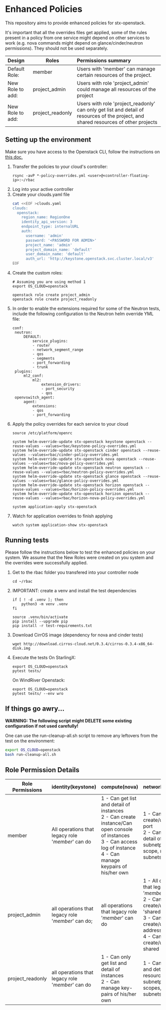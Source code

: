 Enhanced Policies
==========================

This repository aims to provide enhanced policies for stx-openstack.

It's important that all the overrides files get applied, some of the rules present in a policy from one service might depend on other services to work (e.g. nova commands might depend on glance/cinder/neutron permissions). They should not be used separately.

|Design|Roles|Permissions summary|
|:-------------|-------------|:-----|
|Default Role:|member|Users with 'member' can manage certain resources of the project.|
|New Role to add:|project_admin|Users with role 'project_admin' could manage all resources of the project|
|New Role to add:|project_readonly|Users with role 'project_readonly' can only get list and detail of resources of the project, and shared resources of other projects|

Setting up the environment
--------------------------

Make sure you have access to the Openstack CLI, follow the instructions on [this doc.](https://docs.starlingx.io/deploy_install_guides/r5_release/openstack/access.html#id4)

1. Transfer the policies to your cloud's controller:
    ```
    rsync -avP *-policy-overrides.yml <user>@<controller-floating-ip>:~/rbac
    ```
2. Log into your active controller
3. Create your clouds.yaml file
   ```bash
   cat <<EOF >clouds.yaml
   clouds:
     openstack:
       region_name: RegionOne
       identity_api_version: 3
       endpoint_type: internalURL
       auth:
         username: 'admin'
         password: '<PASSWORD FOR ADMIN>'
         project_name: 'admin'
         project_domain_name: 'default'
         user_domain_name: 'default'
         auth_url: 'http://keystone.openstack.svc.cluster.local/v3'
   EOF
   ```
4. Create the custom roles:
    ```
    # Assuming you are using method 1
    export OS_CLOUD=openstack

    openstack role create project_admin
    openstack role create project_readonly
    ```
5. In order to enable the extensions required for some of the Neutron tests, include the following configuration to the Neutron helm override YML file:
   ```
   conf:
    neutron:
        DEFAULT:
            service_plugins:
            - router
            - network_segment_range
            - qos
            - segments
            - port_forwarding
            - trunk
    plugins:
        ml2_conf:
            ml2:
                extension_drivers:
                - port_security
                - qos
    openvswitch_agent:
        agent:
            extensions:
            - qos
            - port_forwarding
   ```
6. Apply the policy overrides for each service to your cloud
    ```
    source /etc/platform/openrc

    system helm-override-update stx-openstack keystone openstack --reuse-values --values=rbac/keystone-policy-overrides.yml
    system helm-override-update stx-openstack cinder openstack --reuse-values --values=rbac/cinder-policy-overrides.yml
    system helm-override-update stx-openstack nova openstack --reuse-values --values=rbac/nova-policy-overrides.yml
    system helm-override-update stx-openstack neutron openstack --reuse-values --values=rbac/neutron-policy-overrides.yml
    system helm-override-update stx-openstack glance openstack --reuse-values --values=rbac/glance-policy-overrides.yml
    system helm-override-update stx-openstack horizon openstack --reuse-values --values=rbac/horizon-policy-overrides.yml
    system helm-override-update stx-openstack horizon openstack --reuse-values --values=rbac/horizon-nova-policy-overrides.yml

    system application-apply stx-openstack
    ```
7. Watch for application overrides to finish applying
    ```
    watch system application-show stx-openstack
    ```

Running tests
-------------

Please follow the instructions below to test the enhanced policies on your system. We assume that the New Roles were created on you system and the overrides were successfully applied.

1. Get to the rbac folder you transfered into your controller node
    ```
    cd ~/rbac
    ```

2. IMPORTANT: create a venv and install the test dependencies
    ```
    if [ ! -d .venv ]; then
        python3 -m venv .venv
    fi

    source .venv/bin/activate
    pip install --upgrade pip
    pip install -r test-requirements.txt
    ```
3. Download CirrOS image (dependency for nova and cinder tests)
    ```
    wget http://download.cirros-cloud.net/0.3.4/cirros-0.3.4-x86_64-disk.img
    ```
4. Execute the tests
    On StarlingX:
    ```
    export OS_CLOUD=openstack
    pytest tests/
    ```

    On WindRiver Openstack:
    ```
    export OS_CLOUD=openstack
    pytest tests/ --env wro
    ```
   
If things go awry...
--------------------

**WARNING: The following script might DELETE some existing configuration if not used carefully!**

One can use the run-cleanup-all.sh script to remove any leftovers from the test
on the environment:

```bash
export OS_CLOUD=openstack
bash run-cleanup-all.sh
```

Role Permission Details
-----------------------

|Role Permissions|identity(keystone)|compute(nova)|networking(neutron)|image(glance)|volume(cinder)|
|---|:---|:---|:---|:---|:---|
|member|All operations that legacy role '_member_' can do|1 - Can get list and detail of instances<br>2 - Can create instance/Can open console of instances<br>3 -  Can access log of instance<br>4 - Can manage keypairs of his/her own|1 - Can only create/update/delete port<br>2 - Can get list and detail of resources: subnetpool, address scope, networks, subnets, etc.|1,can create and update image, upload image content<br>|1 - Can create volume<br>2 - Can create volume from image<br>3 - Can create volume snapshot<br>4 - Can create volume-backup|
|project_admin|all operations that legacy role '_member_' can do;|all operations that legacy role '_member_' can do<br>|1 - All operations that legacy role '_member_' can do<br>2 - Can create/update/delete 'shared' subnetpool<br>3 - Can create/update/delete address scope<br>4 - Can create/update/delete shared network<br>|1 - All operations that legacy role '_member_' can do<br>2 - Can publicize_image<br>|1 - All operations that legacy role '_member_' can do|
|project_readonly|all operations that legacy role '_member_' can do<br>|1 - Can only get list and detail of instances<br>2 - Can manage key-pairs of his/her own|1 - Can only get list and detail of resources: subnetpool, address scopes, networks, subnets,etc.|1 - Can only get list and detail of images|1 - Can only get list and detail of volumes, backups, snapshots|
